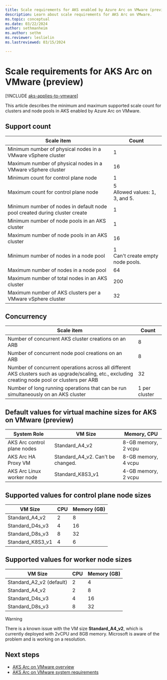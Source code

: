 ```yaml
---
title: Scale requirements for AKS enabled by Azure Arc on VMware (preview)
description: Learn about scale requirements for AKS Arc on VMware.
ms.topic: conceptual
ms.date: 03/22/2024
author: sethmanheim
ms.author: sethm 
ms.reviewer: leslielin
ms.lastreviewed: 03/15/2024

---
```


# Scale requirements for AKS Arc on VMware (preview)

[!INCLUDE [aks-applies-to-vmware](includes/aks-hci-applies-to-skus/aks-applies-to-vmware.md)]

This article describes the minimum and maximum supported scale count for clusters and node pools in AKS enabled by Azure Arc on VMware.

## Support count

| Scale item                                                               | Count                                      |
|--------------------------------------------------------------------------|--------------------------------------------|
| Minimum number of physical nodes in a VMware vSphere cluster                 | 1                                          |
| Maximum number of physical nodes in a VMware vSphere cluster                 | 16                                         |
| Minimum count for control plane node                                        | 1                                          |
| Maximum count for control plane node                                        | 5 <br />    Allowed values: 1, 3, and 5.   |
| Minimum number of nodes in default node pool created during cluster create  | 1                                          |
| Minimum number of node pools in an AKS cluster                       | 1                                          |
| Maximum number of node pools in an AKS cluster                       | 16                                         |
| Minimum number of nodes in a node pool                                      | 1 <br />    Can't create empty node pools.|
| Maximum number of nodes in a node pool                                      | 64                                         |
| Maximum number of total nodes in an AKS cluster                       | 200                                        |
| Maximum number of AKS clusters per a VMware vSphere cluster           | 32                                         |

## Concurrency

| Scale item                                                                                                                                      | Count                             |
|-----------------------------------------------------------------------------------------------------------------------------------------------------|---------------------------------------|
| Number of concurrent AKS cluster creations on an ARB                                                                                                   | 8                                     |
| Number of concurrent node pool creations on an ARB                                                                                                     | 8                                     |
| Number of concurrent operations across all different AKS clusters such as upgrade/scaling, etc., excluding creating node pool or clusters per ARB  | 32                                    |
| Number of long running operations that can be run simultaneously on an AKS cluster                                                              | 1 per cluster  |

## Default values for virtual machine sizes for AKS on VMware (preview)

| System Role                     | VM Size                                | Memory, CPU          |
|---------------------------------|----------------------------------------|----------------------|
| AKS Arc control plane nodes  | Standard_A4_v2                         | 8-GB memory, 2 vcpu  |
| AKS Arc HA Proxy VM          | Standard_A4_v2. Can't be changed.      | 8-GB memory, 4 vcpu  |
| AKS Arc Linux worker node    | Standard_K8S3_v1                       | 4-GB memory, 2 vcpu  |

## Supported values for control plane node sizes

| VM Size                     | CPU  | Memory (GB)  | 
|-----------------------------|------|--------------|
| Standard_A4_v2              | 2    | 8            |
| Standard_D4s_v3             | 4    | 16           |
| Standard_D8s_v3             | 8    | 32           |
| Standard_K8S3_v1            | 4    | 6            |

## Supported values for worker node sizes

| VM Size                     | CPU  | Memory (GB)  |
|-----------------------------|------|--------------|
| Standard_A2_v2 (default)    | 2    | 4            |
| Standard_A4_v2              | 2    | 8            |
| Standard_D4s_v3             | 4    | 16           |
| Standard_D8s_v3             | 8    | 32           |

> [!WARNING]
> There is a known issue with the VM size **Standard_A4_v2**, which is currently deployed with 2vCPU and 8GB memory. Microsoft is aware of the problem and is working on a resolution.

## Next steps

- [AKS Arc on VMware overview](aks-vmware-overview.md)
- [AKS Arc on VMware system requirements](aks-vmware-system-requirements.md)
